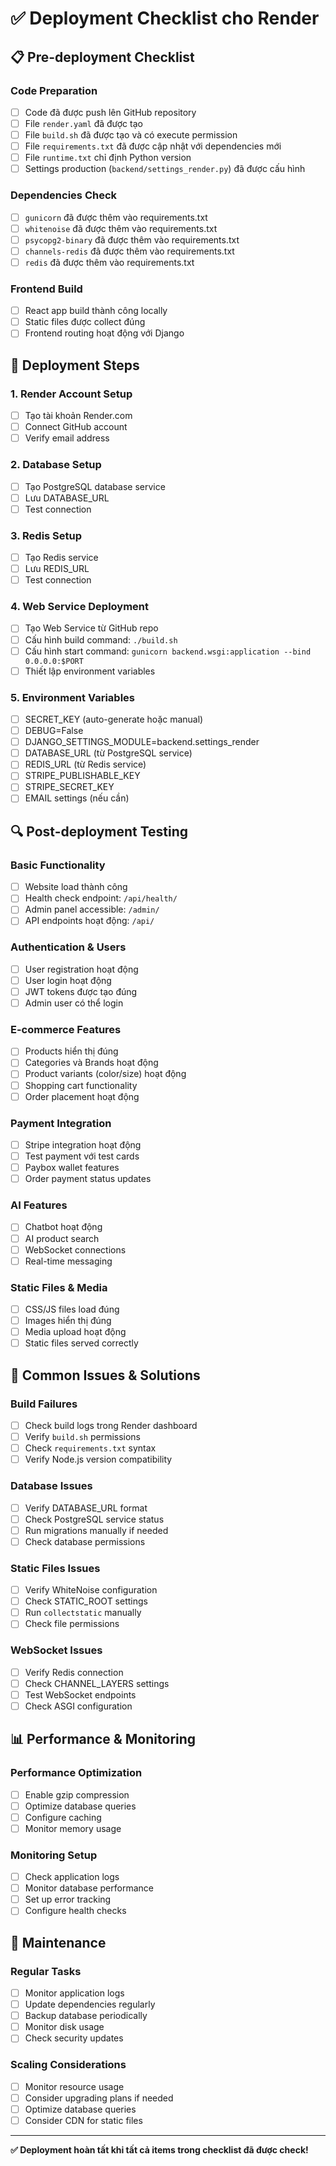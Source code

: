 # ✅ Deployment Checklist cho Render

## 📋 Pre-deployment Checklist

### Code Preparation
- [ ] Code đã được push lên GitHub repository
- [ ] File `render.yaml` đã được tạo
- [ ] File `build.sh` đã được tạo và có execute permission
- [ ] File `requirements.txt` đã được cập nhật với dependencies mới
- [ ] File `runtime.txt` chỉ định Python version
- [ ] Settings production (`backend/settings_render.py`) đã được cấu hình

### Dependencies Check
- [ ] `gunicorn` đã được thêm vào requirements.txt
- [ ] `whitenoise` đã được thêm vào requirements.txt
- [ ] `psycopg2-binary` đã được thêm vào requirements.txt
- [ ] `channels-redis` đã được thêm vào requirements.txt
- [ ] `redis` đã được thêm vào requirements.txt

### Frontend Build
- [ ] React app build thành công locally
- [ ] Static files được collect đúng
- [ ] Frontend routing hoạt động với Django

## 🚀 Deployment Steps

### 1. Render Account Setup
- [ ] Tạo tài khoản Render.com
- [ ] Connect GitHub account
- [ ] Verify email address

### 2. Database Setup
- [ ] Tạo PostgreSQL database service
- [ ] Lưu DATABASE_URL
- [ ] Test connection

### 3. Redis Setup
- [ ] Tạo Redis service
- [ ] Lưu REDIS_URL
- [ ] Test connection

### 4. Web Service Deployment
- [ ] Tạo Web Service từ GitHub repo
- [ ] Cấu hình build command: `./build.sh`
- [ ] Cấu hình start command: `gunicorn backend.wsgi:application --bind 0.0.0.0:$PORT`
- [ ] Thiết lập environment variables

### 5. Environment Variables
- [ ] SECRET_KEY (auto-generate hoặc manual)
- [ ] DEBUG=False
- [ ] DJANGO_SETTINGS_MODULE=backend.settings_render
- [ ] DATABASE_URL (từ PostgreSQL service)
- [ ] REDIS_URL (từ Redis service)
- [ ] STRIPE_PUBLISHABLE_KEY
- [ ] STRIPE_SECRET_KEY
- [ ] EMAIL settings (nếu cần)

## 🔍 Post-deployment Testing

### Basic Functionality
- [ ] Website load thành công
- [ ] Health check endpoint: `/api/health/`
- [ ] Admin panel accessible: `/admin/`
- [ ] API endpoints hoạt động: `/api/`

### Authentication & Users
- [ ] User registration hoạt động
- [ ] User login hoạt động
- [ ] JWT tokens được tạo đúng
- [ ] Admin user có thể login

### E-commerce Features
- [ ] Products hiển thị đúng
- [ ] Categories và Brands hoạt động
- [ ] Product variants (color/size) hoạt động
- [ ] Shopping cart functionality
- [ ] Order placement hoạt động

### Payment Integration
- [ ] Stripe integration hoạt động
- [ ] Test payment với test cards
- [ ] Paybox wallet features
- [ ] Order payment status updates

### AI Features
- [ ] Chatbot hoạt động
- [ ] AI product search
- [ ] WebSocket connections
- [ ] Real-time messaging

### Static Files & Media
- [ ] CSS/JS files load đúng
- [ ] Images hiển thị đúng
- [ ] Media upload hoạt động
- [ ] Static files served correctly

## 🐛 Common Issues & Solutions

### Build Failures
- [ ] Check build logs trong Render dashboard
- [ ] Verify `build.sh` permissions
- [ ] Check `requirements.txt` syntax
- [ ] Verify Node.js version compatibility

### Database Issues
- [ ] Verify DATABASE_URL format
- [ ] Check PostgreSQL service status
- [ ] Run migrations manually if needed
- [ ] Check database permissions

### Static Files Issues
- [ ] Verify WhiteNoise configuration
- [ ] Check STATIC_ROOT settings
- [ ] Run `collectstatic` manually
- [ ] Check file permissions

### WebSocket Issues
- [ ] Verify Redis connection
- [ ] Check CHANNEL_LAYERS settings
- [ ] Test WebSocket endpoints
- [ ] Check ASGI configuration

## 📊 Performance & Monitoring

### Performance Optimization
- [ ] Enable gzip compression
- [ ] Optimize database queries
- [ ] Configure caching
- [ ] Monitor memory usage

### Monitoring Setup
- [ ] Check application logs
- [ ] Monitor database performance
- [ ] Set up error tracking
- [ ] Configure health checks

## 🔄 Maintenance

### Regular Tasks
- [ ] Monitor application logs
- [ ] Update dependencies regularly
- [ ] Backup database periodically
- [ ] Monitor disk usage
- [ ] Check security updates

### Scaling Considerations
- [ ] Monitor resource usage
- [ ] Consider upgrading plans if needed
- [ ] Optimize database queries
- [ ] Consider CDN for static files

---

**✅ Deployment hoàn tất khi tất cả items trong checklist đã được check!**
